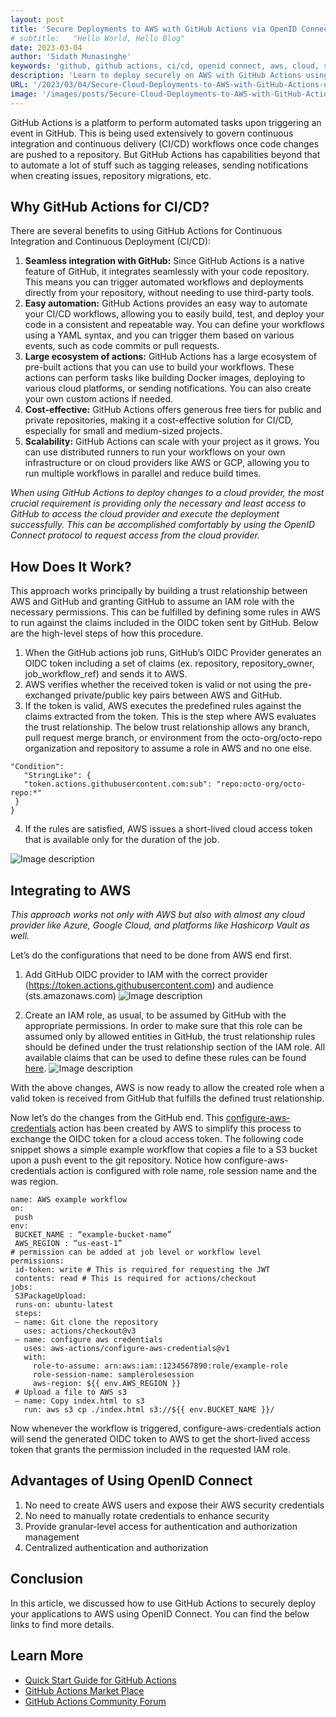 ```yaml
---
layout: post
title: 'Secure Deployments to AWS with GitHub Actions via OpenID Connect'
# subtitle:   "Hello World, Hello Blog"
date: 2023-03-04
author: 'Sidath Munasinghe'
keywords: 'github, github actions, ci/cd, openid connect, aws, cloud, sidath, munasinghe'
description: 'Learn to deploy securely on AWS with GitHub Actions using OpenID Connect. This approach removes the need to manage AWS credentials, bolstering your deployment security.'
URL: '/2023/03/04/Secure-Cloud-Deployments-to-AWS-with-GitHub-Actions-using-OpenID-Connect/'
image: '/images/posts/Secure-Cloud-Deployments-to-AWS-with-GitHub-Actions-using-OpenID-Connect/main-logo.png'
---
```


GitHub Actions is a platform to perform automated tasks upon triggering an event in GitHub. This is being used extensively to govern continuous integration and continuous delivery (CI/CD) workflows once code changes are pushed to a repository. But GitHub Actions has capabilities beyond that to automate a lot of stuff such as tagging releases, sending notifications when creating issues, repository migrations, etc.

## Why GitHub Actions for CI/CD?

There are several benefits to using GitHub Actions for Continuous Integration and Continuous Deployment (CI/CD):

1. **Seamless integration with GitHub:** Since GitHub Actions is a native feature of GitHub, it integrates seamlessly with your code repository. This means you can trigger automated workflows and deployments directly from your repository, without needing to use third-party tools.
2. **Easy automation:** GitHub Actions provides an easy way to automate your CI/CD workflows, allowing you to easily build, test, and deploy your code in a consistent and repeatable way. You can define your workflows using a YAML syntax, and you can trigger them based on various events, such as code commits or pull requests.
3. **Large ecosystem of actions:** GitHub Actions has a large ecosystem of pre-built actions that you can use to build your workflows. These actions can perform tasks like building Docker images, deploying to various cloud platforms, or sending notifications. You can also create your own custom actions if needed.
4. **Cost-effective:** GitHub Actions offers generous free tiers for public and private repositories, making it a cost-effective solution for CI/CD, especially for small and medium-sized projects.
5. **Scalability:** GitHub Actions can scale with your project as it grows. You can use distributed runners to run your workflows on your own infrastructure or on cloud providers like AWS or GCP, allowing you to run multiple workflows in parallel and reduce build times.

_When using GitHub Actions to deploy changes to a cloud provider, the most crucial requirement is providing only the necessary and least access to GitHub to access the cloud provider and execute the deployment successfully. This can be accomplished comfortably by using the OpenID Connect protocol to request access from the cloud provider._

## How Does It Work?

This approach works principally by building a trust relationship between AWS and GitHub and granting GitHub to assume an IAM role with the necessary permissions. This can be fulfilled by defining some rules in AWS to run against the claims included in the OIDC token sent by GitHub. Below are the high-level steps of how this procedure.

1. When the GitHub actions job runs, GitHub’s OIDC Provider generates an OIDC token including a set of claims (ex. repository, repository_owner, job_workflow_ref) and sends it to AWS.
2. AWS verifies whether the received token is valid or not using the pre-exchanged private/public key pairs between AWS and GitHub.
3. If the token is valid, AWS executes the predefined rules against the claims extracted from the token. This is the step where AWS evaluates the trust relationship. The below trust relationship allows any branch, pull request merge branch, or environment from the octo-org/octo-repo organization and repository to assume a role in AWS and no one else.

```
"Condition":
   "StringLike": {
   "token.actions.githubusercontent.com:sub": "repo:octo-org/octo-repo:*"
 }
}
```

4. If the rules are satisfied, AWS issues a short-lived cloud access token that is available only for the duration of the job.

![Image description](/images/posts/Secure-Cloud-Deployments-to-AWS-with-GitHub-Actions-using-OpenID-Connect/overall_diagram.png)

## Integrating to AWS

_This approach works not only with AWS but also with almost any cloud provider like Azure, Google Cloud, and platforms like Hashicorp Vault as well._

Let’s do the configurations that need to be done from AWS end first.

1. Add GitHub OIDC provider to IAM with the correct provider (https://token.actions.githubusercontent.com) and audience (sts.amazonaws.com)
   ![Image description](/images/posts/Secure-Cloud-Deployments-to-AWS-with-GitHub-Actions-using-OpenID-Connect/identity_provider.png)

2. Create an IAM role, as usual, to be assumed by GitHub with the appropriate permissions. In order to make sure that this role can be assumed only by allowed entities in GitHub, the trust relationship rules should be defined under the trust relationship section of the IAM role. All available claims that can be used to define these rules can be found [here](https://docs.github.com/en/actions/deployment/security-hardening-your-deployments/about-security-hardening-with-openid-connect#understanding-the-oidc-token).
   ![Image description](/images/posts/Secure-Cloud-Deployments-to-AWS-with-GitHub-Actions-using-OpenID-Connect/github_role.png)

With the above changes, AWS is now ready to allow the created role when a valid token is received from GitHub that fulfills the defined trust relationship.

Now let’s do the changes from the GitHub end. This [configure-aws-credentials](https://github.com/aws-actions/configure-aws-credentials) action has been created by AWS to simplify this process to exchange the OIDC token for a cloud access token. The following code snippet shows a simple example workflow that copies a file to a S3 bucket upon a push event to the git repository. Notice how configure-aws-credentials action is configured with role name, role session name and the was region.

```
name: AWS example workflow
on:
 push
env:
 BUCKET_NAME : “example-bucket-name”
 AWS_REGION : “us-east-1”
# permission can be added at job level or workflow level
permissions:
 id-token: write # This is required for requesting the JWT
 contents: read # This is required for actions/checkout
jobs:
 S3PackageUpload:
 runs-on: ubuntu-latest
 steps:
 — name: Git clone the repository
   uses: actions/checkout@v3
 — name: configure aws credentials
   uses: aws-actions/configure-aws-credentials@v1
   with:
     role-to-assume: arn:aws:iam::1234567890:role/example-role
     role-session-name: samplerolesession
     aws-region: ${{ env.AWS_REGION }}
 # Upload a file to AWS s3
 — name: Copy index.html to s3
   run: aws s3 cp ./index.html s3://${{ env.BUCKET_NAME }}/
```

Now whenever the workflow is triggered, configure-aws-credentials action will send the generated OIDC token to AWS to get the short-lived access token that grants the permission included in the requested IAM role.

## Advantages of Using OpenID Connect

1. No need to create AWS users and expose their AWS security credentials
2. No need to manually rotate credentials to enhance security
3. Provide granular-level access for authentication and authorization management
4. Centralized authentication and authorization

## Conclusion

In this article, we discussed how to use GitHub Actions to securely deploy your applications to AWS using OpenID Connect. You can find the below links to find more details.

## Learn More

- [Quick Start Guide for GitHub Actions](https://docs.github.com/en/actions/quickstart)
- [GitHub Actions Market Place](https://github.com/marketplace?type=actions)
- [GitHub Actions Community Forum](https://github.com/orgs/community/discussions/)